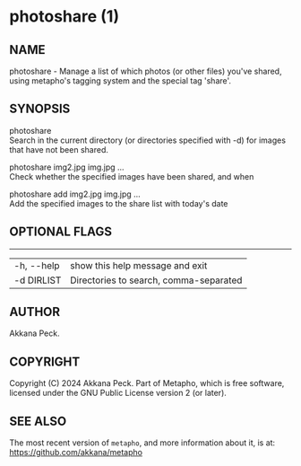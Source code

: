 photoshare (1)
==================

NAME
----

photoshare - Manage a list of which photos (or other files) you've shared,
using metapho's tagging system and the special tag 'share'.

SYNOPSIS
--------

photoshare  
Search in the current directory (or directories specified with -d)
for images that have not been shared.

photoshare img2.jpg img.jpg ...  
Check whether the specified images have been shared, and when

photoshare add img2.jpg img.jpg ...  
Add the specified images to the share list with today's date


OPTIONAL FLAGS
--------------

-----
|   |   |
|---|---|
| -h, --help  | show this help message and exit |
| -d DIRLIST  | Directories to search, comma-separated |



AUTHOR
------

Akkana Peck.

COPYRIGHT
---------

Copyright (C) 2024 Akkana Peck.
Part of Metapho, which is free software,
licensed under the GNU Public License version 2 (or later).

SEE ALSO
--------

The most recent version of `metapho`, and more information about it, is at:
https://github.com/akkana/metapho
